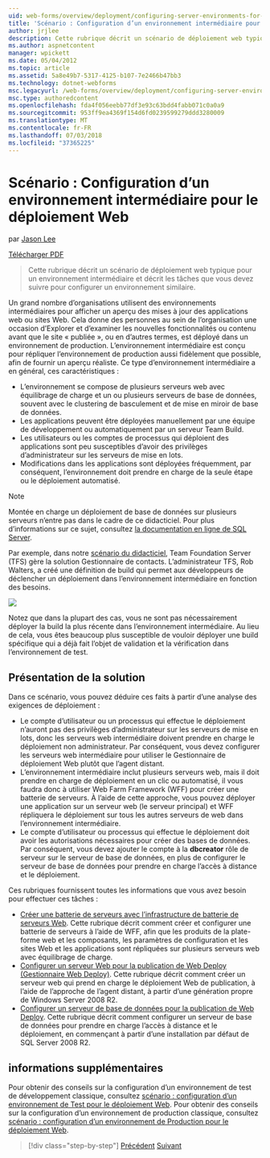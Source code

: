 ```yaml
---
uid: web-forms/overview/deployment/configuring-server-environments-for-web-deployment/scenario-configuring-a-staging-environment-for-web-deployment
title: 'Scénario : Configuration d’un environnement intermédiaire pour le déploiement Web | Microsoft Docs'
author: jrjlee
description: Cette rubrique décrit un scénario de déploiement web typique pour un environnement intermédiaire et décrit les tâches que vous devez suivre pour configurer un env similaire...
ms.author: aspnetcontent
manager: wpickett
ms.date: 05/04/2012
ms.topic: article
ms.assetid: 5a8e49b7-5317-4125-b107-7e2466b47bb3
ms.technology: dotnet-webforms
msc.legacyurl: /web-forms/overview/deployment/configuring-server-environments-for-web-deployment/scenario-configuring-a-staging-environment-for-web-deployment
msc.type: authoredcontent
ms.openlocfilehash: fda4f056eebb77df3e93c63bdd4fabb071c0a0a9
ms.sourcegitcommit: 953ff9ea4369f154d6fd0239599279ddd3280009
ms.translationtype: MT
ms.contentlocale: fr-FR
ms.lasthandoff: 07/03/2018
ms.locfileid: "37365225"
---
```

<a name="scenario-configuring-a-staging-environment-for-web-deployment"></a>Scénario : Configuration d’un environnement intermédiaire pour le déploiement Web
====================
par [Jason Lee](https://github.com/jrjlee)

[Télécharger PDF](https://msdnshared.blob.core.windows.net/media/MSDNBlogsFS/prod.evol.blogs.msdn.com/CommunityServer.Blogs.Components.WeblogFiles/00/00/00/63/56/8130.DeployingWebAppsInEnterpriseScenarios.pdf)

> Cette rubrique décrit un scénario de déploiement web typique pour un environnement intermédiaire et décrit les tâches que vous devez suivre pour configurer un environnement similaire.


Un grand nombre d’organisations utilisent des environnements intermédiaires pour afficher un aperçu des mises à jour des applications web ou sites Web. Cela donne des personnes au sein de l’organisation une occasion d’Explorer et d’examiner les nouvelles fonctionnalités ou contenu avant que le site « publiée », ou en d’autres termes, est déployé dans un environnement de production. L’environnement intermédiaire est conçu pour répliquer l’environnement de production aussi fidèlement que possible, afin de fournir un aperçu réaliste. Ce type d’environnement intermédiaire a en général, ces caractéristiques :

- L’environnement se compose de plusieurs serveurs web avec équilibrage de charge et un ou plusieurs serveurs de base de données, souvent avec le clustering de basculement et de mise en miroir de base de données.
- Les applications peuvent être déployées manuellement par une équipe de développement ou automatiquement par un serveur Team Build.
- Les utilisateurs ou les comptes de processus qui déploient des applications sont peu susceptibles d’avoir des privilèges d’administrateur sur les serveurs de mise en lots.
- Modifications dans les applications sont déployées fréquemment, par conséquent, l’environnement doit prendre en charge de la seule étape ou le déploiement automatisé.

> [!NOTE]
> Montée en charge un déploiement de base de données sur plusieurs serveurs n’entre pas dans le cadre de ce didacticiel. Pour plus d’informations sur ce sujet, consultez [la documentation en ligne de SQL Server](https://technet.microsoft.com/library/ms130214.aspx).


Par exemple, dans notre [scénario du didacticiel](../deploying-web-applications-in-enterprise-scenarios/enterprise-web-deployment-scenario-overview.md), Team Foundation Server (TFS) gère la solution Gestionnaire de contacts. L’administrateur TFS, Rob Walters, a créé une définition de build qui permet aux développeurs de déclencher un déploiement dans l’environnement intermédiaire en fonction des besoins.

![](scenario-configuring-a-staging-environment-for-web-deployment/_static/image1.png)

Notez que dans la plupart des cas, vous ne sont pas nécessairement déployer la build la plus récente dans l’environnement intermédiaire. Au lieu de cela, vous êtes beaucoup plus susceptible de vouloir déployer une build spécifique qui a déjà fait l’objet de validation et la vérification dans l’environnement de test.

## <a name="solution-overview"></a>Présentation de la solution

Dans ce scénario, vous pouvez déduire ces faits à partir d’une analyse des exigences de déploiement :

- Le compte d’utilisateur ou un processus qui effectue le déploiement n’auront pas des privilèges d’administrateur sur les serveurs de mise en lots, donc les serveurs web intermédiaire doivent prendre en charge le déploiement non administrateur. Par conséquent, vous devez configurer les serveurs web intermédiaire pour utiliser le Gestionnaire de déploiement Web plutôt que l’agent distant.
- L’environnement intermédiaire inclut plusieurs serveurs web, mais il doit prendre en charge de déploiement en un clic ou automatisé, il vous faudra donc à utiliser Web Farm Framework (WFF) pour créer une batterie de serveurs. À l’aide de cette approche, vous pouvez déployer une application sur un serveur web (le serveur principal) et WFF répliquera le déploiement sur tous les autres serveurs de web dans l’environnement intermédiaire.
- Le compte d’utilisateur ou processus qui effectue le déploiement doit avoir les autorisations nécessaires pour créer des bases de données. Par conséquent, vous devez ajouter le compte à la **dbcreator** rôle de serveur sur le serveur de base de données, en plus de configurer le serveur de base de données pour prendre en charge l’accès à distance et le déploiement.

Ces rubriques fournissent toutes les informations que vous avez besoin pour effectuer ces tâches :

- [Créer une batterie de serveurs avec l’infrastructure de batterie de serveurs Web](creating-a-server-farm-with-the-web-farm-framework.md). Cette rubrique décrit comment créer et configurer une batterie de serveurs à l’aide de WFF, afin que les produits de la plate-forme web et les composants, les paramètres de configuration et les sites Web et les applications sont répliquées sur plusieurs serveurs web avec équilibrage de charge.
- [Configurer un serveur Web pour la publication de Web Deploy (Gestionnaire Web Deploy)](configuring-a-web-server-for-web-deploy-publishing-web-deploy-handler.md). Cette rubrique décrit comment créer un serveur web qui prend en charge le déploiement Web de publication, à l’aide de l’approche de l’agent distant, à partir d’une génération propre de Windows Server 2008 R2.
- [Configurer un serveur de base de données pour la publication de Web Deploy](configuring-a-database-server-for-web-deploy-publishing.md). Cette rubrique décrit comment configurer un serveur de base de données pour prendre en charge l’accès à distance et le déploiement, en commençant à partir d’une installation par défaut de SQL Server 2008 R2.

## <a name="further-reading"></a>informations supplémentaires

Pour obtenir des conseils sur la configuration d’un environnement de test de développement classique, consultez [scénario : configuration d’un environnement de Test pour le déploiement Web](scenario-configuring-a-test-environment-for-web-deployment.md). Pour obtenir des conseils sur la configuration d’un environnement de production classique, consultez [scénario : configuration d’un environnement de Production pour le déploiement Web](scenario-configuring-a-production-environment-for-web-deployment.md).

> [!div class="step-by-step"]
> [Précédent](scenario-configuring-a-test-environment-for-web-deployment.md)
> [Suivant](scenario-configuring-a-production-environment-for-web-deployment.md)
